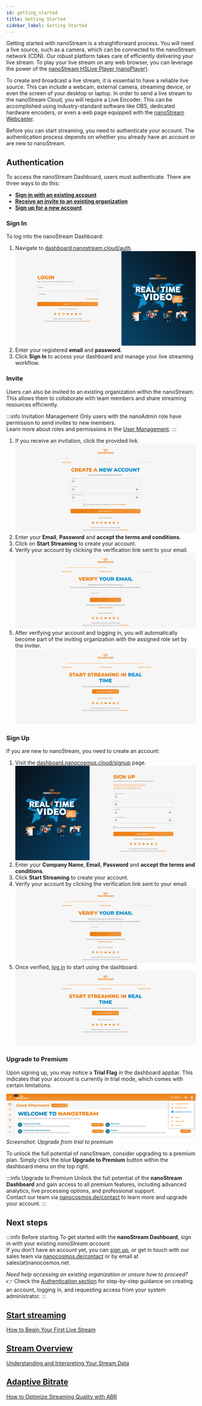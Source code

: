 ```yaml
---
id: getting_started
title: Getting Started
sidebar_label: Getting Started
---
```


Getting started with nanoStream is a straightforward process. You will need a live source, such as a camera, which can be connected to the nanoStream network (CDN). Our robust platform takes care of efficiently delivering your live stream. To play your live stream on any web browser, you can leverage the power of the [nanoStream H5Live Player (nanoPlayer)](../nanoplayer/nanoplayer_introduction).

To create and broadcast a live stream, it is essential to have a reliable live source. This can include a webcam, external camera, streaming device, or even the screen of your desktop or laptop. In order to send a live stream to the nanoStream Cloud, you will require a Live Encoder. This can be accomplished using industry-standard software like OBS, dedicated hardware encoders, or even a web page equipped with the [nanoStream Webcaster](../webrtc/nanostream_webrtc_introduction).

Before you can start streaming, you need to authenticate your account. The authentication process depends on whether you already have an account or are new to nanoStream.

## Authentication

To access the nanoStream Dashboard, users must authenticate. There are three ways to do this:
- **[Sign in with an existing account](#sign-in)**
- **[Receive an invite to an existing organization](#invite)**
- **[Sign up for a new account](#sign-up)**.

### Sign In

To log into the nanoStream Dashboard:
1. Navigate to [dashboard.nanostream.cloud/auth](https://dashboard.nanostream.cloud/auth).
    ![Screenshot: Sign in to nanoStream](../assets/dashboard/auth-signin.png)
2. Enter your registered **email** and **password**.
3. Click **Sign In** to access your dashboard and manage your live streaming workflow.

### Invite 

Users can also be invited to an existing organization within the nanoStream. This allows them to collaborate with team members and share streaming resources efficiently.

:::info Invitation Management
Only users with the <span className="role role-admin">nanoAdmin</span> role have permission to send invites to new members. <br/>
Learn more about roles and permissions in the [User Management](./user_management.md).
:::

1. If you receive an invitation, click the provided link.
    ![Screenshot: Invitation to existing organization in nanoStream](../assets/dashboard/auth-invite.png)
2. Enter your **Email**, **Password** and **accept the terms and conditions**.
3. Click on **Start Streaming** to create your account.
4. Verify your account by clicking the verification link sent to your email.
    ![Screenshot: Verify your Email](../assets/dashboard/auth-verify.png)
5. After verifying your account and logging in, you will automatically become part of the inviting organization with the assigned role set by the inviter.
    ![Screenshot: Verify your Email](../assets/dashboard/auth-welcome.png)

### Sign Up

If you are new to nanoStream, you need to create an account:
1. Visit the [dashboard.nanocosmos.cloud/signup](https://dashboard.nanocosmos.cloud/signup) page.
    ![Screenshot: Signup to nanoStream](../assets/dashboard/auth-signup.png)
2. Enter your **Company Name**, **Email**, **Password** and **accept the terms and conditions**.
3. Click **Start Streaming** to create your account.
4. Verify your account by clicking the verification link sent to your email.
    ![Screenshot: Verify your Email](../assets/dashboard/auth-verify.png)
5. Once verified, [log in](#sign-in) to start using the dashboard.
    ![Screenshot: Verify your Email](../assets/dashboard/auth-welcome.png)


### Upgrade to Premium

Upon signing up, you may notice a **Trial Flag** in the dashboard appbar. This indicates that your account is currently in trial mode, which comes with certain limitations.


![Screenshot: Upgrade from trial to premium](../assets/dashboard/trial-orga.png)
*Screenshot: Upgrade from trial to premium*

To unlock the full potential of nanoStream, consider upgrading to a premium plan. Simply click the blue **Upgrade to Premium** button within the dashboard menu on the top right.

:::info Upgrade to Premium
Unlock the full potential of the **nanoStream Dashboard** and gain access to all premium features, including advanced analytics, live processing options, and professional support.  
Contact our team via [nanocosmos.de/contact](https://www.nanocosmos.de/contact) to learn more and upgrade your account.
:::

## Next steps

:::info Before starting
To get started with the **nanoStream Dashboard**, sign in with your existing *nanoStream account*.  
If you don’t have an account yet, you can [sign up](https://dashboard.nanostream.cloud/signup), or get in touch with our sales team via [nanocosmos.de/contact](https://www.nanocosmos.de/contact) or by email at sales(at)nanocosmos.net.

*Need help accessing an existing organization or unsure how to proceed?* <br/>
👉  Check the [Authentication section](#authentication) for step-by-step guidance on creating an account, logging in, and requesting access from your system administrator.
:::

<article class="margin-top--lg">
    <section class="row list_ZO3j">
        <article class="col col--4 margin-bottom--lg">
            <a class="card padding--lg cardContainer_Uewx" href="./start_streaming">
                <h2>Start streaming</h2>
                <p>How to Begin Your First Live Stream</p>
            </a>
        </article>
        <article class="col col--4 margin-bottom--lg">
            <a class="card padding--lg cardContainer_Uewx" href="./stream_overview">
                <h2>Stream Overview</h2>
                <p>Understanding and Interpreting Your Stream Data</p>
            </a>
        </article>
        <article class="col col--4 margin-bottom--lg">
            <a class="card padding--lg cardContainer_Uewx" href="./abr_transcoding">
                <h2>Adaptive Bitrate</h2>
                <p>How to Optimize Streaming Quality with ABR</p>
            </a>
        </article>
    </section>
</article>
